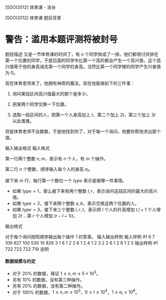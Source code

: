 



[SDOI2012] 体育课 - 洛谷














[SDOI2012] 体育课
题目背景
# 警告：滥用本题评测将被封号
题目描述
又是一节体育课的时间了，有 $n$ 个同学排成了一排。他们都很讨厌排在第一个位置的同学，于是后面的同学中比第一个高的都会产生一个高兴值，这个高兴值等于他的身高减去第一个同学的身高。当然比第一个同学矮的同学产生兴奋值为 $0$。

现在体育老师来了，他拥有神奇的魔法，现在他能做如下的三件事：

1. 询问某段区间高兴值最大的那个是多少。

2. 把某两个同学交换一下位置。

3. 选取一段区间的人，把第一个人身高加上 $t$，第二个加上 $2t$，第三个加上 $3t$ 以此类推。

但是体育老师不会数数，于是他找到你了，对于每一个询问，他要你帮他求出那个值。

输入输出格式
输入格式

第一行两个整数 $n,m$，表示有 $n$ 个人，有 $m$ 个操作。

第二行 $n$ 个整数，顺序输入每个人的身高 $a_i$。

接下来 $m$ 行，每行第一个数位一个 $type$ 表示是做哪一件事情。

- 如果 $type=1$，那么接下来有两个整数 $l,r$，表示询问这段区间的最大的高兴值。
- 如果 $type=2$，接下来两个整数 $a,b$，表示交换这两个位置的人。
- 如果 $type=3$，接下来三个整数 $l,r,t$，表示把 $l$ 个人的升高增加 $t$,$l+1$ 个人增加 $2t$ ...第 $r$ 个人增加 $(r-l+1)t$。

输出格式

对于每个询问按照顺序输出每个操作 $1$ 的答案。
输入输出样例
输入样例 #1
6 7
109 827 100 530 10 826
3 1 6 1
2 2 6
1 2 4
1 2 3
2 2 6
1 2 6
1 2 5
输出样例 #1
722
722
722
719
说明
#### 数据规模与约定

- 对于 $20\%$ 的数据，保证 $1 \le n,m \le 5 \times 10^3$。
- 另有 $10\%$ 的数据，没有第三种操作。
- 另有 $20\%$ 的数据，没有第二种操作。
- 对于 $100\%$ 的数据，$1 \le n,m \le 10^5$，$0 \le t \le 10^4$，$1 \leq a_i \leq 10^8$。






